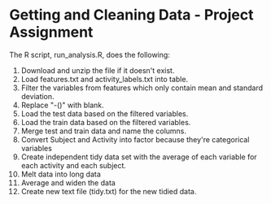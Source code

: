 # Getting and Cleaning Data - Project Assignment
The R script, run_analysis.R, does the following:
  
1.  Download and unzip the file if it doesn't exist.
2.  Load features.txt and activity_labels.txt into table.
3.  Filter the variables from features which only contain mean and standard deviation.
4.  Replace "-()" with blank.
5.  Load the test data based on the filtered variables.
6.  Load the train data based on the filtered variables.
7.  Merge test and train data and name the columns.
8.  Convert Subject and Activity into factor because they're categorical variables
9.  Create independent tidy data set with the average of each variable for each activity and each subject.
10. Melt data into long data
11. Average and widen the data
12. Create new text file (tidy.txt) for the new tidied data.
